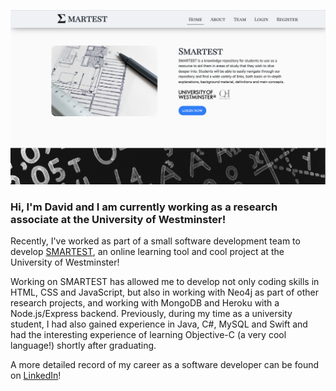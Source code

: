 ![SMARTEST Home Page](SMARTEST_1.png)

### Hi, I'm David and I am currently working as a research associate at the University of Westminster!

Recently, I've worked as part of a small software development team to develop [SMARTEST](https://smartestknowledge.org/), an online learning tool and cool project at the University of Westminster!

<p>Working on SMARTEST has allowed me to develop not only coding skills in HTML, CSS and JavaScript, but also in working with Neo4j as part of other research projects, and working with MongoDB and Heroku with a Node.js/Express backend. Previously, during my time as a university student, I had also gained experience in Java, C#, MySQL and Swift and had the interesting experience of learning Objective-C (a very cool language!) shortly after graduating.<p>
  
A more detailed record of my career as a software developer can be found on [LinkedIn](https://www.linkedin.com/in/david-chan-you-fee-2533b3148/)!

<!--
**davidchan125/davidchan125** is a ✨ _special_ ✨ repository because its `README.md` (this file) appears on your GitHub profile.

Here are some ideas to get you started:

- 🔭 I’m currently working on ...
- 🌱 I’m currently learning ...
- 👯 I’m looking to collaborate on ...
- 🤔 I’m looking for help with ...
- 💬 Ask me about ...
- 📫 How to reach me: ...
- 😄 Pronouns: ...
- ⚡ Fun fact: ...
-->
